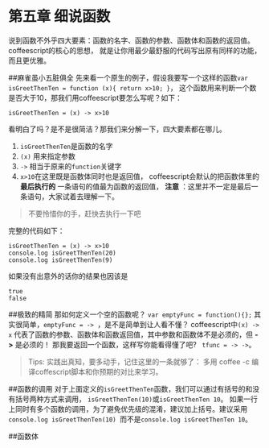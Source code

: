 第五章 细说函数
==

说到函数不外乎四大要素：函数的名字、函数的参数、函数体和函数的返回值。coffeescript的核心的思想，
就是让你用最少最舒服的代码写出原有同样的功能，
而且更优雅。

##麻雀虽小五脏俱全
先来看一个原生的例子，假设我要写一个这样的函数`var isGreetThenTen = function (x){ return x>10; }`，
这个函数用来判断一个数是否大于10，那我们用coffeescript要怎么写呢？如下：

    isGreetThenTen = (x) -> x>10

看明白了吗？是不是很简洁？那我们来分解一下，四大要素都在哪儿。

1. `isGreetThenTen`是函数的名字
2. `(x)` 用来指定参数
3. `->` 相当于原来的`function`关键字
4. `x>10`在这里既是函数体同时也是返回值， coffeescript会默认的把函数体里的 **最后执行的** 一条语句的值最为函数的返回值， **注意** ：这里并不一定是最后一条语句，大家试着去理解一下。

> 不要怜惜你的手，赶快去执行一下吧

完整的代码如下：

    isGreetThenTen = (x) -> x>10
    console.log isGreetThenTen(20)
    console.log isGreetThenTen(9)
如果没有出意外的话你的结果也因该是

    true
    false

##极致的精简
那如何定义一个空的函数呢？ `var emptyFunc = function(){};`
其实很简单，`emptyFunc = -> `，是不是简单到让人看不懂？
coffeescript中`(x) -> x` 代表了函数的参数、函数体和函数返回值，其中参数和函数体不是必须的，但 **->** 是必须的！
那我要返回一个函数，这样写你能看得懂了吧? ` tfunc = -> ->`。

> Tips: 实践出真知，要多动手，记住这里的一条就够了： 多用 coffee -c 编译coffescript脚本和你预期的对比来学习。

##函数的调用
对于上面定义的`isGreetThenTen`函数，我们可以通过有括号的和没有括号两种方式来调用， `isGreetThenTen(10)`或`isGreetThenTen 10`。
如果一行上同时有多个函数的调用，为了避免优先级的混淆，建议加上括号。建议采用`console.log isGreetThenTen(10) `而不是`console.log isGreetThenTen 10`。

##函数体
